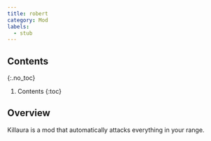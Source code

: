 ```yaml
---
title: robert
category: Mod
labels:
  - stub
---
```

## Contents
{:.no_toc}
1. Contents
{:toc}

## Overview
Killaura is a mod that automatically attacks everything in your range.
